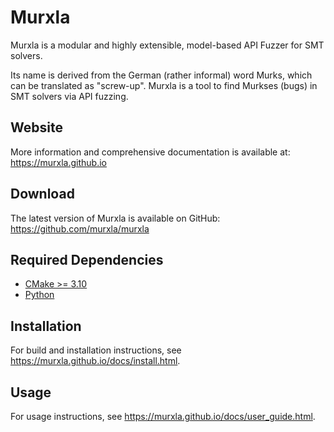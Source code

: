 # Murxla

Murxla is a modular and highly extensible, model-based API Fuzzer for SMT
solvers.

Its name is derived from the German (rather informal) word Murks, which can be
translated as "screw-up". Murxla is a tool to find Murkses (bugs) in SMT
solvers via API fuzzing.

## Website

More information and comprehensive documentation is available at:
https://murxla.github.io

## Download

The latest version of Murxla is available on GitHub:
https://github.com/murxla/murxla

## Required Dependencies

- [CMake >= 3.10](https://cmake.org)
- [Python](https://www.python.org)

## Installation

For build and installation instructions, see
https://murxla.github.io/docs/install.html.

## Usage

For usage instructions, see https://murxla.github.io/docs/user_guide.html.
